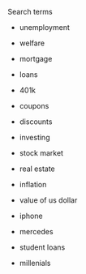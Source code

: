 Search terms
 * unemployment
 * welfare
 * mortgage
 * loans
 * 401k
 
 * coupons
 * discounts
 * investing
 * stock market
 * real estate
 * inflation
 
 * value of us dollar
 * iphone
 * mercedes
 * student loans
 * millenials 
